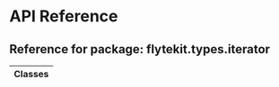 # API Reference

## Reference for package: flytekit.types.iterator

| Classes  |
| :------------- |

